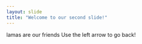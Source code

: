 ```yaml
---
layout: slide
title: "Welcome to our second slide!"
---
```

lamas are our friends
Use the left arrow to go back!
